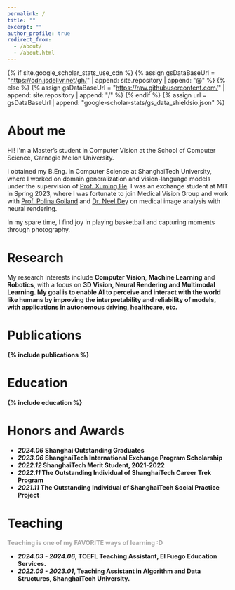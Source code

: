 ```yaml
---
permalink: /
title: ""
excerpt: ""
author_profile: true
redirect_from: 
  - /about/
  - /about.html
---
```


{% if site.google_scholar_stats_use_cdn %}
{% assign gsDataBaseUrl = "https://cdn.jsdelivr.net/gh/" | append: site.repository | append: "@" %}
{% else %}
{% assign gsDataBaseUrl = "https://raw.githubusercontent.com/" | append: site.repository | append: "/" %}
{% endif %}
{% assign url = gsDataBaseUrl | append: "google-scholar-stats/gs_data_shieldsio.json" %}

<span class='anchor' id='about-me'></span>

# About me

Hi! I'm a Master’s student in Computer Vision at the School of Computer Science, Carnegie Mellon University. 

I obtained my B.Eng. in Computer Science at ShanghaiTech University, where I worked on domain generalization and vision-language models under the supervision of [Prof. Xuming He](https://faculty.sist.shanghaitech.edu.cn/faculty/hexm/index.html). I was an exchange student at MIT in Spring 2023, where I was fortunate to join Medical Vision Group and work with [Prof. Polina Golland](https://people.csail.mit.edu/polina/) and [Dr. Neel Dey](https://www.neeldey.com/) on medical image analysis with neural rendering.

In my spare time, I find joy in playing basketball and capturing moments through photography.

<span class='anchor' id='research'></span>

# Research

My research interests include <b>Computer Vision</b>, <b>Machine Learning</b> and <b>Robotics</b>, with a focus on <b> 3D Vision, Neural Rendering and Multimodal Learning.
My goal is to enable AI to perceive and interact with the world like humans by improving the interpretability and reliability of models, with applications in autonomous driving, healthcare, etc.


<span class='anchor' id='-publications'></span>

# Publications

<style type="text/css">
	.paper_metadata a {
		text-decoration: none!important;
		color: #494e52;
	}
	table, th, td {
		border: 0px solid black;
	}
	table.pub_table {
		width: 100%;
		font-size: 12pt;
	}
	td.pub_td1 {
		width: 19%;
	}
	td.pub_td2 {
		width: 67%;
	}
	span.subbullet {
		font-size: 11pt;
		margin-left: 20px
	}
	oral {
		font-weight: bold;
		color: red;
	}


</style>

{% include publications %}

<span class='anchor' id='-education'></span>

# Education

{% include education %}

<!-- <span class='anchor' id='-project'></span>

# Selected Projects

{% include projects %} -->

<span class='anchor' id='-honors-and-awards'></span>

# Honors and Awards
- *2024.06* Shanghai Outstanding Graduates
- *2023.06* ShanghaiTech International Exchange Program Scholarship
- *2022.12* ShanghaiTech Merit Student, 2021-2022
- *2022.11* The Outstanding Individual of ShanghaiTech Career Trek Program
- *2021.11* The Outstanding Individual of ShanghaiTech Social Practice Project


<span class='anchor' id='-teachings'></span>

# Teaching
<p style="color: #A5A4A4">Teaching is one of my FAVORITE ways of learning :D</p>

- *2024.03 - 2024.06*, TOEFL Teaching Assistant, El Fuego Education Services.
- *2022.09 - 2023.01*, Teaching Assistant in Algorithm and Data Structures, ShanghaiTech University.
